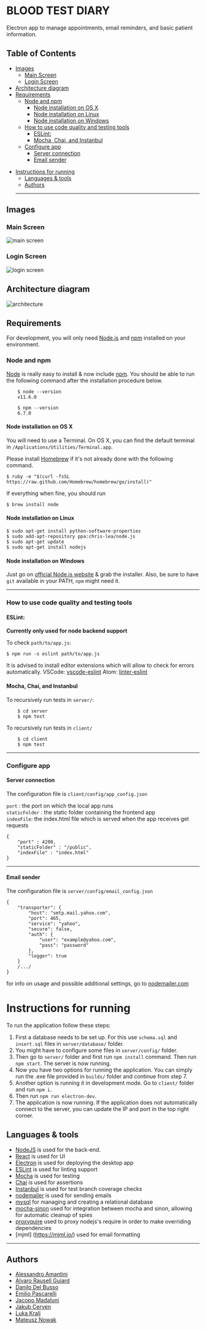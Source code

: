 # BLOOD TEST DIARY

Electron app to manage appointments, email reminders, and basic patient information.

## Table of Contents
  * [Images](#images)
    + [Main Screen](#main-screen)
    + [Login Screen](#login-screen)
  * [Architecture diagram](#architecture-diagram)
  * [Requirements](#requirements)
    + [Node and npm](#node-and-npm)
      - [Node installation on OS X](#node-installation-on-os-x)
      - [Node installation on Linux](#node-installation-on-linux)
      - [Node installation on Windows](#node-installation-on-windows)
    + [How to use code quality and testing tools](#how-to-use-code-quality-and-testing-tools)
      - [ESLint:](#eslint-)
      - [Mocha, Chai, and Instanbul](#mocha--chai--and-instanbul)
    + [Configure app](#configure-app)
      - [Server connection](#server-connection)
      - [Email sender](#email-sender)
- [Instructions for running](#instructions-for-running)
  * [Languages & tools](#languages---tools)
  * [Authors](#authors)
  <hr />
  
## Images

### Main Screen
![main screen](docs/main-screen.png)

### Login Screen
![login screen](docs/login-screen.png)


## Architecture diagram
![architecture](docs/architecture.png)

## Requirements

For development, you will only need [Node.js](http://nodejs.org/) and [npm](https://npmjs.org/) installed on your environment.

### Node and npm

[Node](http://nodejs.org/) is really easy to install & now include [npm](https://npmjs.org/).
You should be able to run the following command after the installation procedure
below.
```
    $ node --version
    v11.6.0

    $ npm --version
    6.7.0
```

#### Node installation on OS X

You will need to use a Terminal. On OS X, you can find the default terminal in
`/Applications/Utilities/Terminal.app`.

Please install [Homebrew](http://brew.sh/) if it's not already done with the following command.

    $ ruby -e "$(curl -fsSL https://raw.github.com/Homebrew/homebrew/go/install)"

If everything when fine, you should run

    $ brew install node

#### Node installation on Linux

    $ sudo apt-get install python-software-properties
    $ sudo add-apt-repository ppa:chris-lea/node.js
    $ sudo apt-get update
    $ sudo apt-get install nodejs

#### Node installation on Windows

Just go on [official Node.js website](http://nodejs.org/) & grab the installer.
Also, be sure to have `git` available in your PATH, `npm` might need it.

<hr>

### How to use code quality and testing tools

#### ESLint:
**Currently only used for node backend support**

To check ```path/to/app.js```:

    $ npm run -s eslint path/to/app.js
It is advised to install editor extensions which will allow to check for errors automatically.
VSCode: [vscode-eslint](https://github.com/Microsoft/vscode-eslint)
Atom: [linter-eslint](https://atom.io/packages/linter-eslint)

#### Mocha, Chai, and Instanbul

To recursively run tests in ```server/```:<br>
```
    $ cd server
    $ npm test
```
To recursively run tests in ```client/```<br>
```
    $ cd client
    $ npm test
```

<hr>

### Configure app
#### Server connection
The configuration file is ```client/config/app_config.json```

```port``` : the port on which the local app runs<br>
```staticFolder``` : the static folder containing the frontend app<br>
```indexFile```: the index.html file which is served when the app receives get requests<br>

```
{
    "port" : 4200,
    "staticFolder" : "/public",
    "indexFile" : "index.html"
}
```
<hr>

#### Email sender
The configuration file is ```server/config/email_config.json```
```
{
    "transporter": {
        "host": "smtp.mail.yahoo.com",
        "port": 465,
        "service": "yahoo",
        "secure": false,
        "auth": {
            "user": "example@yahoo.com",
            "pass": "password"
        },
        "logger": true
    }
    /.../
}
```
for info on usage and possible additional settings, go to [nodemailer.com](https://nodemailer.com/smtp/)

# Instructions for running

To run the application follow these steps:

1. First a database needs to be set up. For this use `schema.sql` and `insert.sql` files in `server/database/` folder.
2. You might have to configure some files in `server/config/` folder.
3. Then go to `server/` folder and first run `npm install` command. Then run `npm start`. The server is now running.
4. Now you have two options for running the application. You can simply run the .exe file provided in `builds/` folder and continue from step 7.
5. Another option is running it in development mode. Go to `client/` folder and run `npm i`.
6. Then run `npm run electron-dev`.
7. The application is now running. If the application does not automatically connect to the server, you can update the IP and port in the top right corner.

## Languages & tools

- [NodeJS](https://nodejs.org) is used for the back-end.
- [React](http://facebook.github.io/react) is used for UI
- [Electron](https://electronjs.org/) is used for deploying the desktop app
- [ESLint](https://eslint.org/) is used for linting support
- [Mocha](https://mochajs.org/) is used for testing
- [Chai](https://www.chaijs.com/) is used for assertions
- [Instanbul](https://istanbul.js.org/) is used for test branch coverage checks
- [nodemailer](https://nodemailer.com/) is used for sending emails
- [mysql](https://www.npmjs.com/package/mysql) for managing and creating a relational database
- [mocha-sinon](https://www.npmjs.com/package/mocha-sinon) used for integration between mocha and sinon, allowing for automatic cleanup of spies
- [proxyquire](https://www.npmjs.com/package/proxyquire) used to proxy nodejs's require in order to make overriding dependencies
- [mjml] (https://mjml.io/) used for email formatting

<hr>

## Authors

* [Alessandro Amantini]()      
* [Alvaro Rausell Guiard]()  
* [Danilo Del Busso]()  
* [Emilio Pascarelli]()  
* [Jacopo Madaluni]()  
* [Jakub Cerven]()  
* [Luka Kralj]()  
* [Mateusz Nowak]()  
